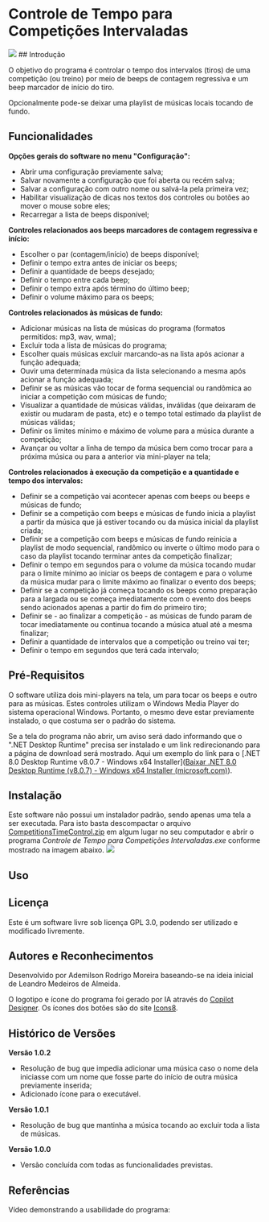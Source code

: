# Controle de Tempo para Competições Intervaladas
<img src="/Icons and Images/ProgramLogo.png">
## Introdução

O objetivo do programa é controlar o tempo dos intervalos (tiros) de uma competição (ou treino) por meio de beeps de contagem regressiva e um beep marcador de início do tiro.

Opcionalmente pode-se deixar uma playlist de músicas locais tocando de fundo.

## Funcionalidades

**Opções gerais do software no menu "Configuração":**
- Abrir uma configuração previamente salva;
- Salvar novamente a configuração que foi aberta ou recém salva;
- Salvar a configuração com outro nome ou salvá-la pela primeira vez;
- Habilitar visualização de dicas nos textos dos controles ou botões ao mover o mouse sobre eles;
- Recarregar a lista de beeps disponível;

**Controles relacionados aos beeps marcadores de contagem regressiva e início:**
- Escolher o par (contagem/início) de beeps disponível;
- Definir o tempo extra antes de iniciar os beeps;
- Definir a quantidade de beeps desejado;
- Definir o tempo entre cada beep;
- Definir o tempo extra após término do último beep;
- Definir o volume máximo para os beeps;

**Controles relacionados às músicas de fundo:**
- Adicionar músicas na lista de músicas do programa (formatos permitidos: mp3, wav, wma);
- Excluir toda a lista de músicas do programa;
- Escolher quais músicas excluir marcando-as na lista após acionar a função adequada;
- Ouvir uma determinada música da lista selecionando a mesma após acionar a função adequada;
- Definir se as músicas vão tocar de forma sequencial ou randômica ao iniciar a competição com músicas de fundo;
- Visualizar a quantidade de músicas válidas, inválidas (que deixaram de existir ou mudaram de pasta, etc) e o tempo total estimado da playlist de músicas válidas;
- Definir os limites mínimo e máximo de volume para a música durante a competição;
- Avançar ou voltar a linha de tempo da música bem como trocar para a próxima música ou para a anterior via mini-player na tela;

**Controles relacionados à execução da competição e a quantidade e tempo dos intervalos:**
- Definir se a competição vai acontecer apenas com beeps ou beeps e músicas de fundo;
- Definir se a competição com beeps e músicas de fundo inicia a playlist a partir da música que já estiver tocando ou da música inicial da playlist criada;
- Definir se a competição com beeps e músicas de fundo reinicia a playlist de modo sequencial, randômico ou inverte o último modo para o caso da playlist tocando terminar antes da competição finalizar;
- Definir o tempo em segundos para o volume da música tocando mudar para o limite mínimo ao iniciar os beeps de contagem e para o volume da música mudar para o limite máximo ao finalizar o evento dos beeps;
- Definir se a competição já começa tocando os beeps como preparação para a largada ou se começa imediatamente com o evento dos beeps sendo acionados apenas a partir do fim do primeiro tiro;
- Definir se - ao finalizar a competição - as músicas de fundo param de tocar imediatamente ou continua tocando a música atual até a mesma finalizar;
- Definir a quantidade de intervalos que a competição ou treino vai ter;
- Definir o tempo em segundos que terá cada intervalo;

## Pré-Requisitos

O software utiliza dois mini-players na tela, um para tocar os beeps e outro para as músicas. Estes controles utilizam o Windows Media Player do sistema operacional Windows. Portanto, o mesmo deve estar previamente instalado, o que costuma ser o padrão do sistema.

Se a tela do programa não abrir, um aviso será dado informando que o ".NET Desktop Runtime" precisa ser instalado e um link redirecionando para a página de download será mostrado. Aqui um exemplo do link para o [.NET 8.0 Desktop Runtime v8.0.7 - Windows x64 Installer]([Baixar .NET 8.0 Desktop Runtime (v8.0.7) - Windows x64 Installer (microsoft.com)](https://dotnet.microsoft.com/pt-br/download/dotnet/thank-you/runtime-desktop-8.0.7-windows-x64-installer?cid=getdotnetcore)).

## Instalação

Este software não possui um instalador padrão, sendo apenas uma tela a ser executada. Para isto basta descompactar o arquivo [CompetitionsTimeControl.zip](/Download) em algum lugar no seu computador e abrir o programa *Controle de Tempo para Competições Intervaladas.exe* conforme mostrado na imagem abaixo.
<img src="/Icons and Images/ProgramInFolder.png">

## Uso

## Licença

Este é um software livre sob licença GPL 3.0, podendo ser utilizado e modificado livremente.

## Autores e Reconhecimentos

Desenvolvido por Ademilson Rodrigo Moreira baseando-se na ideia inicial de Leandro Medeiros de Almeida.

O logotipo e ícone do programa foi gerado por IA através do [Copilot Designer](https://copilot.microsoft.com/images/create).
Os ícones dos botões são do site [Icons8](https://icons8.com/icon/set/forms-audio/fluency).

## Histórico de Versões

**Versão 1.0.2**
- Resolução de bug que impedia adicionar uma música caso o nome dela iniciasse com um nome que fosse parte do início de outra música previamente inserida;
- Adicionado ícone para o executável.

**Versão 1.0.1**
- Resolução de bug que mantinha a música tocando ao excluir toda a lista de músicas.

**Versão 1.0.0**
- Versão concluída com todas as funcionalidades previstas.

## Referências

Vídeo demonstrando a usabilidade do programa:
